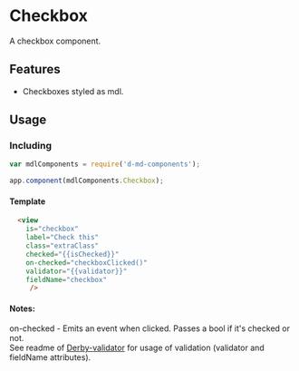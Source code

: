 # Checkbox
A checkbox component.



Features
--------
- Checkboxes styled as mdl.

Usage
-----
### Including
```javascript
var mdlComponents = require('d-md-components');

app.component(mdlComponents.Checkbox);
```

#### Template
```html
  <view 
    is="checkbox" 
    label="Check this" 
    class="extraClass" 
    checked="{{isChecked}}" 
    on-checked="checkboxClicked()"
    validator="{{validator}}"
    fieldName="checkbox"
     />
```
#### Notes:
on-checked - Emits an event when clicked. Passes a bool if it's checked or not.  
See readme of [Derby-validator](https://github.com/BBWeb/derby-validator) for usage of validation (validator and fieldName attributes).  
